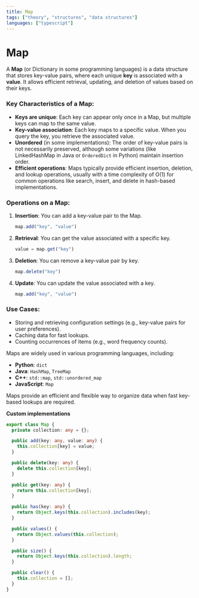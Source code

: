```yaml
---
title: Map
tags: ["theory", "structures", "data structures"]
languages: ["typescript"]
---
```


# Map

A **Map** (or Dictionary in some programming languages) is a data structure that stores key-value pairs, where each unique **key** is associated with a **value**. It allows efficient retrieval, updating, and deletion of values based on their keys.

### Key Characteristics of a Map:
- **Keys are unique**: Each key can appear only once in a Map, but multiple keys can map to the same value.
- **Key-value association**: Each key maps to a specific value. When you query the key, you retrieve the associated value.
- **Unordered** (in some implementations): The order of key-value pairs is not necessarily preserved, although some variations (like LinkedHashMap in Java or `OrderedDict` in Python) maintain insertion order.
- **Efficient operations**: Maps typically provide efficient insertion, deletion, and lookup operations, usually with a time complexity of O(1) for common operations like search, insert, and delete in hash-based implementations.

### Operations on a Map:
1. **Insertion**: You can add a key-value pair to the Map.
   ```typescript
   map.add("key", "value")
   ```
2. **Retrieval**: You can get the value associated with a specific key.
   ```typescript
   value = map.get("key")
   ```
3. **Deletion**: You can remove a key-value pair by key.
   ```typescript
   map.delete("key")
   ```
4. **Update**: You can update the value associated with a key.
   ```typescript
   map.add("key", "value")
   ```

### Use Cases:
- Storing and retrieving configuration settings (e.g., key-value pairs for user preferences).
- Caching data for fast lookups.
- Counting occurrences of items (e.g., word frequency counts).

Maps are widely used in various programming languages, including:
- **Python**: `dict`
- **Java**: `HashMap`, `TreeMap`
- **C++**: `std::map`, `std::unordered_map`
- **JavaScript**: `Map`

Maps provide an efficient and flexible way to organize data when fast key-based lookups are required.

**Custom implementations**

```typescript
export class Map {
  private collection: any = {};

  public add(key: any, value: any) {
    this.collection[key] = value;
  }

  public delete(key: any) {
    delete this.collection[key];
  }

  public get(key: any) {
    return this.collection[key];
  }

  public has(key: any) {
    return Object.keys(this.collection).includes(key);
  }

  public values() {
    return Object.values(this.collection);
  }

  public size() {
    return Object.keys(this.collection).length;
  }

  public clear() {
    this.collection = [];
  }
}
```
